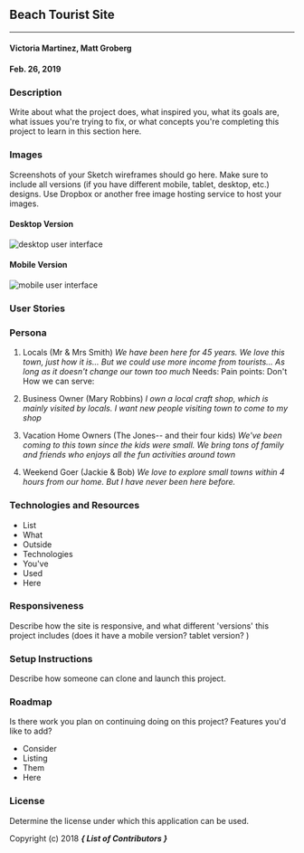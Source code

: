 ## Beach Tourist Site
---

#### Victoria Martinez, Matt Groberg
#### Feb. 26, 2019

### Description

Write about what the project does, what inspired you, what its goals are, what issues you're trying to fix, or what concepts you're completing this project to learn in this section here.

### Images

Screenshots of your Sketch wireframes should go here. Make sure to include all versions (if you have different mobile, tablet, desktop, etc.) designs. Use Dropbox or another free image hosting service to host your images.

#### Desktop Version

![desktop user interface](link-to-screenshot-here)

#### Mobile Version

![mobile user interface](link-to-screenshot-here)

### User Stories

### Persona

1. Locals (Mr & Mrs Smith)
  _We have been here for 45 years. We love this town, just how it is... But we could use more income from tourists... As long as it doesn't change our town too much_
  Needs:
  Pain points: Don't
  How we can serve:

2. Business Owner (Mary Robbins)
  _I own a local craft shop, which is mainly visited by locals. I want new people visiting town to come to my shop_

3. Vacation Home Owners (The Jones-- and their four kids)
  _We've been coming to this town since the kids were small.  We bring tons of family and friends who enjoys all the fun activities around town_

4. Weekend Goer (Jackie & Bob)
  _We love to explore small towns within 4 hours from our home.  But I have never been here before._


### Technologies and Resources

* List
* What
* Outside
* Technologies
* You've
* Used
* Here

### Responsiveness

Describe how the site is responsive, and what different 'versions' this project includes (does it have a mobile version? tablet version? )

### Setup Instructions

Describe how someone can clone and launch this project.

### Roadmap

Is there work you plan on continuing doing on this project? Features you'd like to add?

* Consider
* Listing
* Them
* Here

### License

Determine the license under which this application can be used.

Copyright (c) 2018 **_{ List of Contributors }_**
